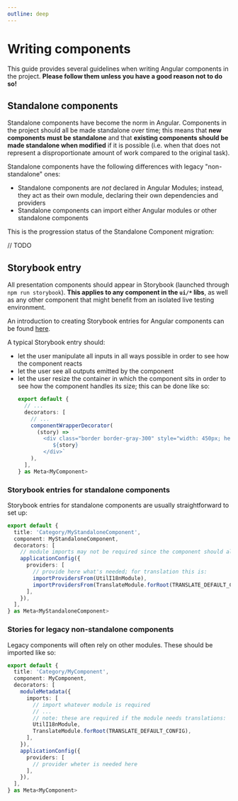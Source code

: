 ```yaml
---
outline: deep
---
```


# Writing components

This guide provides several guidelines when writing Angular components in the project. **Please follow them unless you have a good reason not to do so!**

## Standalone components

Standalone components have become the norm in Angular. Components in the project should all be made standalone over time; this means that **new components must be standalone** and that **existing components should be made standalone when modified** if it is possible (i.e. when that does not represent a disproportionate amount of work compared to the original task).

Standalone components have the following differences with legacy "non-standalone" ones:

- Standalone components are _not_ declared in Angular Modules; instead, they act as their own module, declaring their own dependencies and providers
- Standalone components can import either Angular modules or other standalone components

This is the progression status of the Standalone Component migration:

// TODO

## Storybook entry

All presentation components should appear in Storybook (launched through `npm run storybook`). **This applies to any component in the `ui/*` libs**, as well as any other component that might benefit from an isolated live testing environment.

An introduction to creating Storybook entries for Angular components can be found [here](https://storybook.js.org/docs/get-started/whats-a-story).

A typical Storybook entry should:

- let the user manipulate all inputs in all ways possible in order to see how the component reacts
- let the user see all outputs emitted by the component
- let the user resize the container in which the component sits in order to see how the component handles its size; this can be done like so:
  ```ts
  export default {
    // ...
    decorators: [
      // ...
      componentWrapperDecorator(
        (story) => `
          <div class="border border-gray-300" style="width: 450px; height: 100px; resize: both; overflow: auto">
             ${story}
          </div>`
      ),
    ],
  } as Meta<MyComponent>
  ```

### Storybook entries for standalone components

Storybook entries for standalone components are usually straightforward to set up:

```ts
export default {
  title: 'Category/MyStandaloneComponent',
  component: MyStandaloneComponent,
  decorators: [
    // module imports may not be required since the component should already import everything it needs
    applicationConfig({
      providers: [
        // provide here what's needed; for translation this is:
        importProvidersFrom(UtilI18nModule),
        importProvidersFrom(TranslateModule.forRoot(TRANSLATE_DEFAULT_CONFIG)),
      ],
    }),
  ],
} as Meta<MyStandaloneComponent>
```

### Stories for legacy non-standalone components

Legacy components will often rely on other modules. These should be imported like so:

```ts
export default {
  title: 'Category/MyComponent',
  component: MyComponent,
  decorators: [
    moduleMetadata({
      imports: [
        // import whatever module is required
        // ...
        // note: these are required if the module needs translations:
        UtilI18nModule,
        TranslateModule.forRoot(TRANSLATE_DEFAULT_CONFIG),
      ],
    }),
    applicationConfig({
      providers: [
        // provider wheter is needed here
      ],
    }),
  ],
} as Meta<MyComponent>
```
